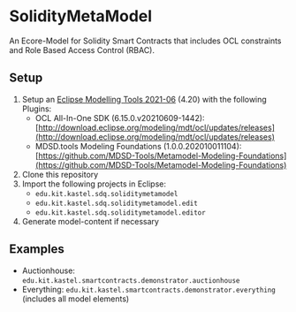 # SolidityMetaModel

An Ecore-Model for Solidity Smart Contracts that includes OCL constraints and Role Based Access Control (RBAC).

## Setup
1. Setup an [Eclipse Modelling Tools 2021-06](https://www.eclipse.org/downloads/packages/release/2021-06/r/eclipse-modeling-tools) (4.20) with the following Plugins:
	* OCL All-In-One SDK (6.15.0.v20210609-1442): [http://download.eclipse.org/modeling/mdt/ocl/updates/releases](http://download.eclipse.org/modeling/mdt/ocl/updates/releases)
	* MDSD.tools Modeling Foundations (1.0.0.202010011104): [https://github.com/MDSD-Tools/Metamodel-Modeling-Foundations](https://github.com/MDSD-Tools/Metamodel-Modeling-Foundations)
2. Clone this repository
3. Import the following projects in Eclipse:
	* `edu.kit.kastel.sdq.soliditymetamodel`
	* `edu.kit.kastel.sdq.soliditymetamodel.edit`
	* `edu.kit.kastel.sdq.soliditymetamodel.editor`
4. Generate model-content if necessary

## Examples
- Auctionhouse: `edu.kit.kastel.smartcontracts.demonstrator.auctionhouse`
- Everything: `edu.kit.kastel.smartcontracts.demonstrator.everything` (includes all model elements)